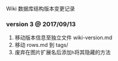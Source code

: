 ﻿Wiki 数据库结构版本变更记录

### version 3 @ 2017/09/13
1.  移动版本信息至独立文件 wiki-version.md  
1.  移动 rows.md 到 tags/  
1.  废弃在图片扩展名后添加`h`将其隐藏的方法
